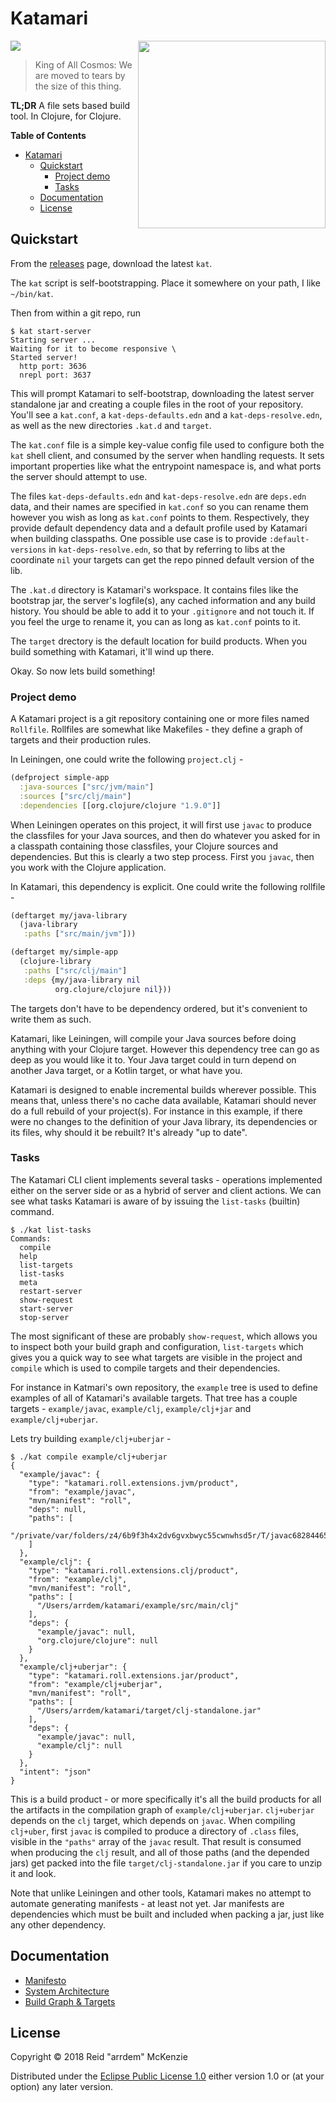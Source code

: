 # Katamari
<img align="right" src="/etc/katamari.jpg" width=300/>
<img aligh="left" src="https://img.shields.io/github/release/arrdem/katamari.svg" />

> King of All Cosmos: We are moved to tears by the size of this thing.

**TL;DR** A file sets based build tool. In Clojure, for Clojure.

<!-- markdown-toc start - Don't edit this section. Run M-x markdown-toc-refresh-toc -->
**Table of Contents**

- [Katamari](#katamari)
    - [Quickstart](#quickstart)
        - [Project demo](#project-demo)
        - [Tasks](#tasks)
    - [Documentation](#documentation)
    - [License](#license)

<!-- markdown-toc end -->

## Quickstart

From the [releases](https://github.com/arrdem/katamari/releases/latest) page, download the latest `kat`.

The `kat` script is self-bootstrapping.
Place it somewhere on your path, I like `~/bin/kat`.

Then from within a git repo, run

```
$ kat start-server
Starting server ...
Waiting for it to become responsive \
Started server!
  http port: 3636
  nrepl port: 3637
```

This will prompt Katamari to self-bootstrap, downloading the latest server standalone jar and creating a couple files in the root of your repository.
You'll see a `kat.conf`, a `kat-deps-defaults.edn` and a `kat-deps-resolve.edn`, as well as the new directories `.kat.d` and `target`.

The `kat.conf` file is a simple key-value config file used to configure both the `kat` shell client, and consumed by the server when handling requests.
It sets important properties like what the entrypoint namespace is, and what ports the server should attempt to use.

The files `kat-deps-defaults.edn` and `kat-deps-resolve.edn` are `deps.edn` data, and their names are specified in `kat.conf` so you can rename them however you wish as long as `kat.conf` points to them.
Respectively, they provide default dependency data and a default profile used by Katamari when building classpaths.
One possible use case is to provide `:default-versions` in `kat-deps-resolve.edn`, so that by referring to libs at the coordinate `nil` your targets can get the repo pinned default version of the lib.

The `.kat.d` directory is Katamari's workspace.
It contains files like the bootstrap jar, the server's logfile(s), any cached information and any build history.
You should be able to add it to your `.gitignore` and not touch it.
If you feel the urge to rename it, you can as long as `kat.conf` points to it.

The `target` drectory is the default location for build products.
When you build something with Katamari, it'll wind up there.

Okay.
So now lets build something!

### Project demo

A Katamari project is a git repository containing one or more files named `Rollfile`.
Rollfiles are somewhat like Makefiles - they define a graph of targets and their production rules.

In Leiningen, one could write the following `project.clj` -

```clj
(defproject simple-app
  :java-sources ["src/jvm/main"]
  :sources ["src/clj/main"]
  :dependencies [[org.clojure/clojure "1.9.0"]]
```

When Leiningen operates on this project, it will first use `javac` to produce the classfiles for your Java sources, and then do whatever you asked for in a classpath containing those classfiles, your Clojure sources and dependencies.
But this is clearly a two step process.
First you `javac`, then you work with the Clojure application.

In Katamari, this dependency is explicit.
One could write the following rollfile -

```clj
(deftarget my/java-library
  (java-library
   :paths ["src/main/jvm"]))

(deftarget my/simple-app
  (clojure-library
   :paths ["src/clj/main"]
   :deps {my/java-library nil
          org.clojure/clojure nil}))
```

The targets don't have to be dependency ordered, but it's convenient to write them as such.

Katamari, like Leiningen, will compile your Java sources before doing anything with your Clojure target.
However this dependency tree can go as deep as you would like it to.
Your Java target could in turn depend on another Java target, or a Kotlin target, or what have you.

Katamari is designed to enable incremental builds wherever possible.
This means that, unless there's no cache data available, Katamari should never do a full rebuild of your project(s).
For instance in this example, if there were no changes to the definition of your Java library, its dependencies or its files, why should it be rebuilt?
It's already "up to date".

### Tasks

The Katamari CLI client implements several tasks - operations implemented either on the server side or as a hybrid of server and client actions.
We can see what tasks Katamari is aware of by issuing the `list-tasks` (builtin) command.

```
$ ./kat list-tasks
Commands:
  compile
  help
  list-targets
  list-tasks
  meta
  restart-server
  show-request
  start-server
  stop-server
```

The most significant of these are probably `show-request`, which allows you to inspect both your build graph and configuration, `list-targets` which gives you a quick way to see what targets are visible in the project and `compile` which is used to compile targets and their dependencies.

For instance in Katmari's own repository, the `example` tree is used to define examples of all of Katamari's available targets.
That tree has a couple targets - `example/javac`, `example/clj`, `example/clj+jar` and `example/clj+uberjar`.

Lets try building `example/clj+uberjar` - 

```
$ ./kat compile example/clj+uberjar
{
  "example/javac": {
    "type": "katamari.roll.extensions.jvm/product",
    "from": "example/javac",
    "mvn/manifest": "roll",
    "deps": null,
    "paths": [
      "/private/var/folders/z4/6b9f3h4x2dv6gvxbwyc55cwnwhsd5r/T/javac6828446538002526748"
    ]
  },
  "example/clj": {
    "type": "katamari.roll.extensions.clj/product",
    "from": "example/clj",
    "mvn/manifest": "roll",
    "paths": [
      "/Users/arrdem/katamari/example/src/main/clj"
    ],
    "deps": {
      "example/javac": null,
      "org.clojure/clojure": null
    }
  },
  "example/clj+uberjar": {
    "type": "katamari.roll.extensions.jar/product",
    "from": "example/clj+uberjar",
    "mvn/manifest": "roll",
    "paths": [
      "/Users/arrdem/katamari/target/clj-standalone.jar"
    ],
    "deps": {
      "example/javac": null,
      "example/clj": null
    }
  },
  "intent": "json"
}
```

This is a build product - or more specifically it's all the build products for all the artifacts in the compilation graph of `example/clj+uberjar`.
`clj+uberjar` depends on the `clj` target, which depends on `javac`.
When compiling `clj+uber`, first `javac` is compiled to produce a directory of `.class` files, visible in the `"paths"` array of the `javac` result.
That result is consumed when producing the `clj` result, and all of those paths (and the depended jars) get packed into the file `target/clj-standalone.jar` if you care to unzip it and look.

Note that unlike Leiningen and other tools, Katamari makes no attempt to automate generating manifests - at least not yet.
Jar manifests are dependencies which must be built and included when packing a jar, just like any other dependency.

## Documentation

- [Manifesto](/docs/manifesto.md)
- [System Architecture](/docs/system-architecture.md)
- [Build Graph & Targets](/docs/build-graph.md)

## License

Copyright © 2018 Reid "arrdem" McKenzie

Distributed under the [Eclipse Public License 1.0](https://www.eclipse.org/legal/epl-v10.html) either version 1.0 or (at your option) any later version.
